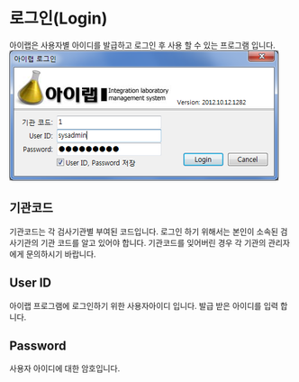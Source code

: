 # 로그인(Login)

아이랩은 사용자별 아이디를 발급하고 로그인 후 사용 할 수 있는 프로그램 입니다.  
![](/assets/001시스템관리/로그인창01.png)

## 기관코드

기관코드는 각 검사기관별 부여된 코드입니다. 로그인 하기 위해서는 본인이 소속된 검사기관의 기관 코드를 알고 있어야 합니다. 기관코드를 잊어버린 경우 각 기관의 관리자에게 문의하시기 바랍니다.

## User ID

아이랩 프로그램에 로그인하기 위한 사용자아이디 입니다. 발급 받은 아이디를 입력 합니다.

## Password

사용자 아이디에 대한 암호입니다.